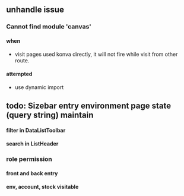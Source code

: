 
## unhandle issue

### Cannot find module 'canvas'
#### when
 - visit pages used konva directly, it will not fire while visit from other route.
#### attempted
 - use dynamic import

## todo: Sizebar entry environment page state (query string) maintain 

#### filter in DataListToolbar
#### search in ListHeader

### role permission
#### front and back entry 
#### env, account, stock visitable